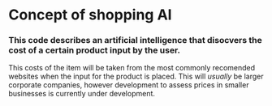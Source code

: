 # **Concept of shopping AI**

### This code describes an artificial intelligence that disocvers the cost of a certain product input by the user. 
This costs of the item will be taken from the most commonly recomended websites when the input for the product is placed.
This will *usually* be larger corporate companies, however development to assess prices in smaller businesses is currently under development.
